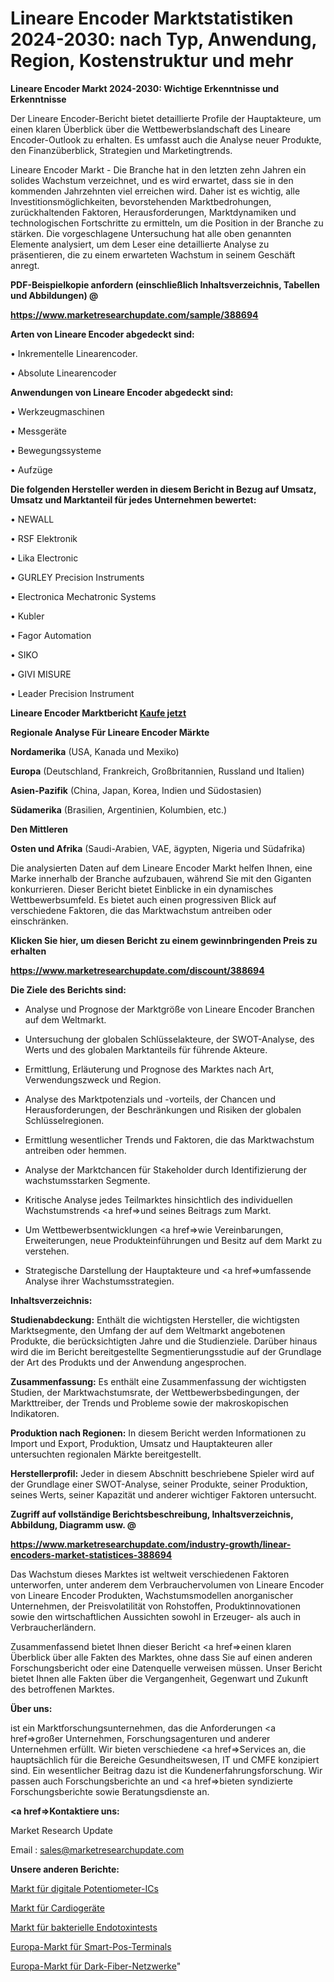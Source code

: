 # Lineare Encoder Marktstatistiken 2024-2030: nach Typ, Anwendung, Region, Kostenstruktur und mehr

<strong>Lineare Encoder Markt 2024-2030: Wichtige Erkenntnisse und Erkenntnisse</strong>

Der Lineare Encoder-Bericht bietet detaillierte Profile der Hauptakteure, um einen klaren Überblick über die Wettbewerbslandschaft des Lineare Encoder-Outlook zu erhalten. Es umfasst auch die Analyse neuer Produkte, den Finanzüberblick, Strategien und Marketingtrends.

Lineare Encoder Markt - Die Branche hat in den letzten zehn Jahren ein solides Wachstum verzeichnet, und es wird erwartet, dass sie in den kommenden Jahrzehnten viel erreichen wird. Daher ist es wichtig, alle Investitionsmöglichkeiten, bevorstehenden Marktbedrohungen, zurückhaltenden Faktoren, Herausforderungen, Marktdynamiken und technologischen Fortschritte zu ermitteln, um die Position in der Branche zu stärken. Die vorgeschlagene Untersuchung hat alle oben genannten Elemente analysiert, um dem Leser eine detaillierte Analyse zu präsentieren, die zu einem erwarteten Wachstum in seinem Geschäft anregt.



<strong><b>PDF-Beispielkopie anfordern (einschließlich Inhaltsverzeichnis, Tabellen und Abbildungen) @ </b></strong>

<strong><a href=https://www.marketresearchupdate.com/sample/388694>

<strong>https://www.marketresearchupdate.com/sample/388694</u></a></strong></strong>



<strong>Arten von Lineare Encoder abgedeckt sind:</strong>

• Inkrementelle Linearencoder.

• Absolute Linearencoder



<strong>Anwendungen von Lineare Encoder abgedeckt sind:</strong>

• Werkzeugmaschinen

• Messgeräte

• Bewegungssysteme

• Aufzüge



<strong>Die folgenden Hersteller werden in diesem Bericht in Bezug auf Umsatz, Umsatz und Marktanteil für jedes Unternehmen bewertet:</strong>

• NEWALL

• RSF Elektronik

• Lika Electronic

• GURLEY Precision Instruments

• Electronica Mechatronic Systems

• Kubler

• Fagor Automation

• SIKO

• GIVI MISURE

• Leader Precision Instrument



<strong>Lineare Encoder Marktbericht <a href=https://www.marketresearchupdate.com/buynow/388694>Kaufe jetzt</a></strong>



<strong>Regionale Analyse Für Lineare Encoder Märkte</strong>



<strong>Nordamerika</strong> (USA, Kanada und Mexiko)



<strong>Europa</strong> (Deutschland, Frankreich, Großbritannien, Russland und Italien)



<strong>Asien-Pazifik</strong> (China, Japan, Korea, Indien und Südostasien)



<strong>Südamerika</strong> (Brasilien, Argentinien, Kolumbien, etc.)



<strong>Den Mittleren</strong> 

<strong>Osten und Afrika</strong> (Saudi-Arabien, VAE, ägypten, Nigeria und Südafrika)

Die analysierten Daten auf dem Lineare Encoder Markt helfen Ihnen, eine Marke innerhalb der Branche aufzubauen, während Sie mit den Giganten konkurrieren. Dieser Bericht bietet Einblicke in ein dynamisches Wettbewerbsumfeld. Es bietet auch einen progressiven Blick auf verschiedene Faktoren, die das Marktwachstum antreiben oder einschränken.



<strong>Klicken Sie hier, um diesen Bericht zu einem gewinnbringenden Preis zu erhalten
</strong>

<strong><a href=https://www.marketresearchupdate.com/discount/388694>https://www.marketresearchupdate.com/discount/388694</b></u></strong></a>



<strong>Die Ziele des Berichts sind:</strong>

- Analyse und Prognose der Marktgröße von Lineare Encoder Branchen auf dem Weltmarkt.

- Untersuchung der globalen Schlüsselakteure, der SWOT-Analyse, des Werts und des globalen Marktanteils für führende Akteure.

- Ermittlung, Erläuterung und Prognose des Marktes nach Art, Verwendungszweck und Region.

- Analyse des Marktpotenzials und -vorteils, der Chancen und Herausforderungen, der Beschränkungen und Risiken der globalen Schlüsselregionen.

- Ermittlung wesentlicher Trends und Faktoren, die das Marktwachstum antreiben oder hemmen.

- Analyse der Marktchancen für Stakeholder durch Identifizierung der wachstumsstarken Segmente.

- Kritische Analyse jedes Teilmarktes hinsichtlich des individuellen Wachstumstrends <a href=>und</a> seines Beitrags zum Markt.

- Um Wettbewerbsentwicklungen <a href=>wie</a> Vereinbarungen, Erweiterungen, neue Produkteinführungen und Besitz auf dem Markt zu verstehen.

- Strategische Darstellung der Hauptakteure und <a href=>umfas</a>sende Analyse ihrer Wachstumsstrategien.



<strong>Inhaltsverzeichnis:</strong>



<strong>Studienabdeckung:</strong> Enthält die wichtigsten Hersteller, die wichtigsten Marktsegmente, den Umfang der auf dem Weltmarkt angebotenen Produkte, die berücksichtigten Jahre und die Studienziele. Darüber hinaus wird die im Bericht bereitgestellte Segmentierungsstudie auf der Grundlage der Art des Produkts und der Anwendung angesprochen.



<strong>Zusammenfassung:</strong> Es enthält eine Zusammenfassung der wichtigsten Studien, der Marktwachstumsrate, der Wettbewerbsbedingungen, der Markttreiber, der Trends und Probleme sowie der makroskopischen Indikatoren.



<strong>Produktion nach Regionen:</strong> In diesem Bericht werden Informationen zu Import und Export, Produktion, Umsatz und Hauptakteuren aller untersuchten regionalen Märkte bereitgestellt.



<strong>Herstellerprofil:</strong> Jeder in diesem Abschnitt beschriebene Spieler wird auf der Grundlage einer SWOT-Analyse, seiner Produkte, seiner Produktion, seines Werts, seiner Kapazität und anderer wichtiger Faktoren untersucht.



<strong><b>Zugriff auf vollständige Berichtsbeschreibung, Inhaltsverzeichnis, Abbildung, Diagramm usw. @ </b></strong>

<strong><a href=https://www.marketresearchupdate.com/industry-growth/linear-encoders-market-statistices-388694>https://www.marketresearchupdate.com/industry-growth/linear-encoders-market-statistices-388694</a></strong>

Das Wachstum dieses Marktes ist weltweit verschiedenen Faktoren unterworfen, unter anderem dem Verbrauchervolumen von Lineare Encoder von Lineare Encoder Produkten, Wachstumsmodellen anorganischer Unternehmen, der Preisvolatilität von Rohstoffen, Produktinnovationen sowie den wirtschaftlichen Aussichten sowohl in Erzeuger- als auch in Verbraucherländern.

Zusammenfassend bietet Ihnen dieser Bericht <a href=>einen</a> klaren Überblick über alle Fakten des Marktes, ohne dass Sie auf einen anderen Forschungsbericht oder eine Datenquelle verweisen müssen. Unser Bericht bietet Ihnen alle Fakten über die Vergangenheit, Gegenwart und Zukunft des betroffenen Marktes.



<strong>Über uns:</strong>

 ist ein Marktforschungsunternehmen, das die Anforderungen <a href=>großer</a> Unternehmen, Forschungsagenturen und anderer Unternehmen erfüllt. Wir bieten verschiedene <a href=>Services</a> an, die hauptsächlich für die Bereiche Gesundheitswesen, IT und CMFE konzipiert sind. Ein wesentlicher Beitrag dazu ist die Kundenerfahrungsforschung. Wir passen auch Forschungsberichte an und <a href=>bieten</a> syndizierte Forschungsberichte sowie Beratungsdienste an.



<strong><a href=>Kontaktiere uns:</a></strong>

Market Research Update

Email : sales@marketresearchupdate.com



<strong>Unsere anderen Berichte:</strong>

<a href=https://www.linkedin.com/pulse/digital-potentiometer-ic-market-opportunities>Markt für digitale Potentiometer-ICs</a>

<a href=https://www.linkedin.com/pulse/cardio-machines-market-size-share-outlook-growth>Markt für Cardiogeräte</a>

<a href=https://www.linkedin.com/pulse/bacterial-endotoxin-testing-market-analysis>Markt für bakterielle Endotoxintests</a>

<a href=https://www.linkedin.com/pulse/europe-smart-pos-terminal-market-2023-2030-coverage>Europa-Markt für Smart-Pos-Terminals</a>

<a href=https://www.linkedin.com/pulse/europe-dark-fiber-networks-market-challenges-9lnqf/>Europa-Markt für Dark-Fiber-Netzwerke</a>"
